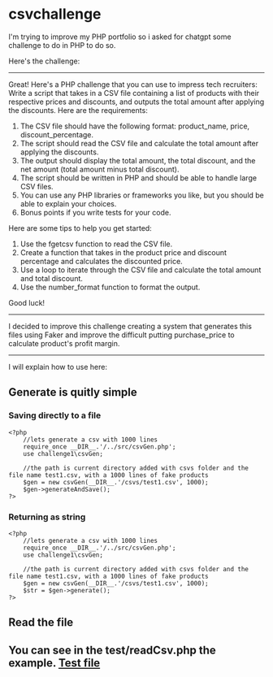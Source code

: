# csvchallenge

I'm trying to improve my PHP portfolio so i asked for chatgpt some challenge to do in PHP to do so.

Here's the challenge:

---------------------------------------------------------------------------------------------------------------------------------------------------------------------------------------------------------

Great! Here's a PHP challenge that you can use to impress tech recruiters:
Write a script that takes in a CSV file containing a list of products with their respective prices and discounts, and outputs the total amount after applying the discounts.
Here are the requirements:

1. The CSV file should have the following format: product_name, price, discount_percentage.
2. The script should read the CSV file and calculate the total amount after applying the discounts.
3. The output should display the total amount, the total discount, and the net amount (total amount minus total discount).
4. The script should be written in PHP and should be able to handle large CSV files.
5. You can use any PHP libraries or frameworks you like, but you should be able to explain your choices.
6. Bonus points if you write tests for your code.

Here are some tips to help you get started:

1. Use the fgetcsv function to read the CSV file.
2. Create a function that takes in the product price and discount percentage and calculates the discounted price.
3. Use a loop to iterate through the CSV file and calculate the total amount and total discount.
4. Use the number_format function to format the output.

Good luck!

---------------------------------------------------------------------------------------------------------------------------------------------------------------------------------------------------------

I decided to improve this challenge creating a system that generates this files using Faker and improve the difficult putting purchase_price to calculate product's profit margin.

---------------------------------------------------------------------------------------------------------------------------------------------------------------------------------------------------------

I will explain how to use here:

## Generate is quitly simple
### Saving directly to a file
```
<?php
    //lets generate a csv with 1000 lines
    require_once __DIR__.'/../src/csvGen.php';
    use challenge1\csvGen;
    
    //the path is current directory added with csvs folder and the file name test1.csv, with a 1000 lines of fake products
    $gen = new csvGen(__DIR__.'/csvs/test1.csv', 1000);
    $gen->generateAndSave();
?>
```

### Returning as string
```
<?php
    //lets generate a csv with 1000 lines
    require_once __DIR__.'/../src/csvGen.php';
    use challenge1\csvGen;
    
    //the path is current directory added with csvs folder and the file name test1.csv, with a 1000 lines of fake products
    $gen = new csvGen(__DIR__.'/csvs/test1.csv', 1000);
    $str = $gen->generate();
?>
```

## Read the file

You can see in the test/readCsv.php the example.
[Test file](https://github.com/andmarruda/csvchallenge/blob/main/test/readCsv.php)
---------------------------------------------------------------------------------------------------------------------------------------------------------------------------------------------------------
